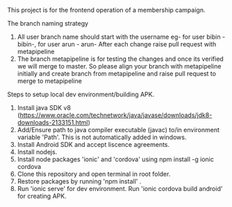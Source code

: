 This project is for the frontend operation of a membership campaign.


The branch naming strategy 

1. All user branch name should start with the username eg- for user bibin - bibin-<AnyIdetifier>, for user arun - arun-<AnyIdetifier>
   After each change raise pull request with metapipeline
2. The branch metapipeline is for testing the changes and once its verified we will merge to master.
   So please align your branch with metapipeline initially and create branch from metapipeline and raise pull request to merge to metapipeline

Steps to setup local dev environment/building APK.

1. Install java SDK v8 (https://www.oracle.com/technetwork/java/javase/downloads/jdk8-downloads-2133151.html) 
2. Add/Ensure path to java compiler executable (javac) to/in environment variable 'Path'. This is not automatically added in windows.
3. Install Android SDK and accept liscence agreements.
4. Install nodejs.
5. Install node packages 'ionic' and 'cordova' using 
   npm install -g ionic cordova
6. Clone this repository and open terminal in root folder.
7. Restore packages by running 'npm install' .
8. Run 'ionic serve' for dev environment. Run 'ionic cordova build android' for creating APK.
